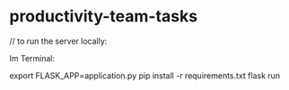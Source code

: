# productivity-team-tasks


// to run the server locally: 

Im Terminal: 

export FLASK_APP=application.py
pip install -r requirements.txt
flask run